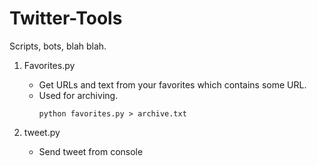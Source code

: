 # Twitter-Tools
Scripts, bots, blah blah.

1. Favorites.py
   * Get URLs and text from your favorites which contains some URL.
   * Used for archiving.
     ```
	 python favorites.py > archive.txt
	 ```

2. tweet.py
   * Send tweet from console
